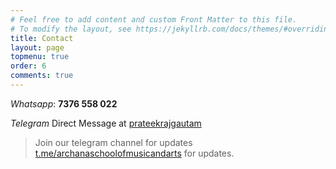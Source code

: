 ```yaml
---
# Feel free to add content and custom Front Matter to this file.
# To modify the layout, see https://jekyllrb.com/docs/themes/#overriding-theme-defaults
title: Contact
layout: page
topmenu: true
order: 6
comments: true
---
```

*Whatsapp*: **7376 558 022**  

*Telegram* Direct Message at [prateekrajgautam](https://t.me/prateekrajgautam)  

> Join our telegram channel for updates [t.me/archanaschoolofmusicandarts](https://t.me/archanaschoolofmusicandarts) for updates. 